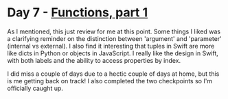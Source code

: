 # Day 7 - [Functions, part 1](https://www.hackingwithswift.com/100/swiftui/7)

As I mentioned, this just review for me at this point. Some things I liked was a clarifying reminder on the distinction between 'argument' and 'parameter' (internal vs external). I also find it interesting that tuples in Swift are more like dicts in Python or objects in JavaScript. I really like the design in Swift, with both labels and the ability to access properties by index.

I did miss a couple of days due to a hectic couple of days at home, but this is me getting back on track! I also completed the two checkpoints so I'm officially caught up.
